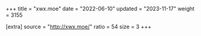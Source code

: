 +++
title = "xwx.moe"
date = "2022-06-10"
updated = "2023-11-17"
weight = 3155

[extra]
source = "http://xwx.moe/"
ratio = 54
size = 3
+++
